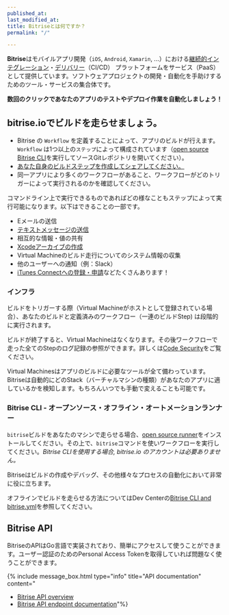 ```yaml
---
published_at:
last_modified_at:
title: Bitriseとは何ですか？
permalink: "/"

---
```

**Bitrise**はモバイルアプリ開発（`iOS`, `Android`, `Xamarin`, ...）における[継続的インテグレーション](https://en.wikipedia.org/wiki/Continuous_integration)・[デリバリー](https://en.wikipedia.org/wiki/Continuous_delivery)（CI/CD） プラットフォームをサービス（PaaS）として提供しています。ソフトウェアプロジェクトの開発・自動化を手助けするためのツール・サービスの集合体です。

**数回のクリックであなたのアプリのテストやデプロイ作業を自動化しましょう！**

## bitrise.io**でビルドを走らせましょう。**

* Bitrise の `Workflow` を定義することによって、アプリのビルドが行えます。`Workflow` は1つ以上の`ステップ`によって構成されています（[open source Bitrise CLI](https://www.bitrise.io/cli)を実行してソースGitレポジトリを開いてください）。
* [あなた自身のビルドステップを作成してシェアしてください。](https://github.com/bitrise-steplib/step-template)
* 同一アプリにより多くのワークフローがあること、ワークフローがどのトリガーによって実行されるのかを確認してください。

コマンドライン上で実行できるものであればどの様なこともステップによって実行可能になります。以下はできることの一部です。

* Eメールの送信
* [テキストメッセージの送信](https://github.com/bitrise-io/steps-sms-text-message)
* 相互的な情報・値の共有
* [Xcodeアーカイブの作成](https://github.com/bitrise-io/steps-xcode-archive)
* Virtual Machineのビルド走行についてのシステム情報の収集
* 他のユーザーへの通知（例：Slack）
* [iTunes Connectへの登録・申請](https://github.com/bitrise-io/steps-deploy-to-itunesconnect-deliver)などたくさんあります！

### インフラ

ビルドをトリガーする際（Virtual Machineがホストとして登録されている場合）、あなたのビルドと定義済みのワークフロー（一連のビルドStep) は段階的に実行されます。

ビルドが終了すると、Virtual Machineはなくなります。その後ワークフローで走った全てのStepのログ記録の参照ができます。詳しくは[Code Security](/jp/getting-started/code-security)をご覧ください。

Virtual Machinesはアプリのビルドに必要なツールが全て備わっています。Bitriseは自動的にどのStack（バーチャルマシンの種類）があなたのアプリに適しているかを検知します。もちろんいつでも手動で変えることも可能です。

### Bitrise CLI - オープンソース・オフライン・オートメーションランナー

`bitrise`ビルドをあなたのマシンで走らせる場合、[open source runner](https://www.bitrise.io/cli)をインストールしてください。その上で、`bitrise`コマンドを使いワークフローを実行してください。_Bitrise CLIを使用する場合, bitrise.io のアカウントは必要ありません。_

Bitriseはビルドの作成やデバッグ、その他様々なプロセスの自動化において非常に役に立ちます。

オフラインでビルドを走らせる方法についてはDev Centerの[Bitrise CLI and bitrise.yml](/bitrise-cli/index/)を参照してください。

## Bitrise API

BitriseのAPIはGo言語で実装されており、簡単にアクセスして使うことができます。ユーザー認証のためのPersonal Access Tokenを取得していれば問題なく使うことができます。

{% include message_box.html type="info" title="API documentation" content="

* [Bitrise API overview](https://devcenter.bitrise.io/api/v0.1/)
* [Bitrise API endpoint documentation](https://api-docs.bitrise.io)"%}
